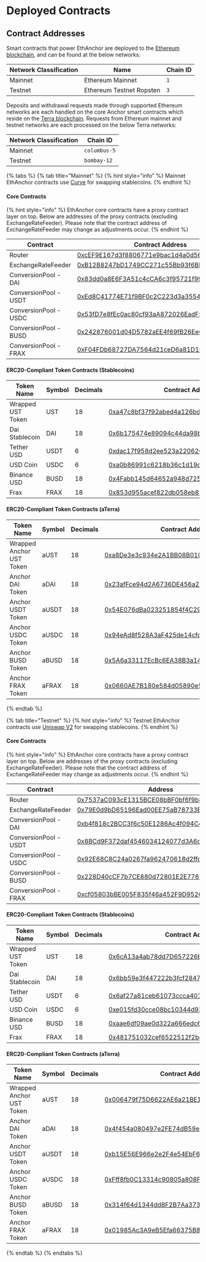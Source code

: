 # Deployed Contracts

## Contract Addresses

Smart contracts that power EthAnchor are deployed to the [Ethereum blockchain](https://ethereum.org/en/), and can be found at the below networks:

| Network Classification | Name                     | Chain ID |
| ---------------------- | ------------------------ | -------- |
| Mainnet                | Ethereum Mainnet         | `1`      |
| Testnet                | Ethereum Testnet Ropsten | `3`      |

Deposits and withdrawal requests made through supported Ethereum networks are each handled on the core Anchor smart contracts which reside on the [Terra blockchain](https://www.terra.money). Requests from Ethereum mainnet and testnet networks are each processed on the below Terra networks:

| Network Classification | Chain ID     |
| ---------------------- | ------------ |
| Mainnet                | `columbus-5` |
| Testnet                | `bombay-12`  |

{% tabs %}
{% tab title="Mainnet" %}
{% hint style="info" %}
Mainnet EthAnchor contracts use [Curve](https://curve.fi) for swapping stablecoins.
{% endhint %}

#### Core Contracts

{% hint style="info" %}
EthAnchor core contracts have a proxy contract layer on top. Below are addresses of the proxy contracts (excluding ExchangeRateFeeder). Please note that the contract address of ExchangeRateFeeder may change as adjustments occur.
{% endhint %}

| Contract              | Contract Address                                                                                                                 |
| --------------------- | -------------------------------------------------------------------------------------------------------------------------------- |
| Router                | [0xcEF9E167d3f8806771e9bac1d4a0d568c39a9388](https://etherscan.io/address/0xcEF9E167d3f8806771e9bac1d4a0d568c39a9388)            |
| ExchangeRateFeeder    | [0xB12B8247bD1749CC271c55Bb93f6BD2B485C94A7](https://etherscan.io/address/0xB12B8247bD1749CC271c55Bb93f6BD2B485C94A7)            |
| ConversionPool - DAI  | [0x83dd0a8E6F3A51c4cCA6c3f95721f9926DD9e7E7](https://etherscan.io/address/0x83dd0a8E6F3A51c4cCA6c3f95721f9926DD9e7E7)            |
| ConversionPool - USDT | [0xEd8C41774E71f9BF0c2C223d3a3554F496656D16](https://etherscan.io/address/0xEd8C41774E71f9BF0c2C223d3a3554F496656D16)            |
| ConversionPool - USDC | [0x53fD7e8fEc0ac80cf93aA872026EadF50cB925f3](https://etherscan.io/address/0x53fD7e8fEc0ac80cf93aA872026EadF50cB925f3)            |
| ConversionPool - BUSD | [0x242876001d04D5782aEE4f69fB26Ee6264Cc1d21](https://etherscan.io/address/0x242876001d04D5782aEE4f69fB26Ee6264Cc1d21)            |
| ConversionPool - FRAX | [0xF04FDb68727DA7564d21ceD6a81D1b63ff84b047](https://etherscan.io/address/0xF04FDb68727DA7564d21ceD6a81D1b63ff84b047#internaltx) |

#### ERC20-Compliant Token Contracts (Stablecoins)

| Token Name        | Symbol | Decimals | Contract Address                                                                                                    |
| ----------------- | ------ | -------- | ------------------------------------------------------------------------------------------------------------------- |
| Wrapped UST Token | UST    | 18       | [0xa47c8bf37f92abed4a126bda807a7b7498661acd](https://etherscan.io/token/0xa47c8bf37f92abed4a126bda807a7b7498661acd) |
| Dai Stablecoin    | DAI    | 18       | [0x6b175474e89094c44da98b954eedeac495271d0f](https://etherscan.io/token/0x6b175474e89094c44da98b954eedeac495271d0f) |
| Tether USD        | USDT   | 6        | [0xdac17f958d2ee523a2206206994597c13d831ec7](https://etherscan.io/token/0xdac17f958d2ee523a2206206994597c13d831ec7) |
| USD Coin          | USDC   | 6        | [0xa0b86991c6218b36c1d19d4a2e9eb0ce3606eb48](https://etherscan.io/token/0xa0b86991c6218b36c1d19d4a2e9eb0ce3606eb48) |
| Binance USD       | BUSD   | 18       | [0x4Fabb145d64652a948d72533023f6E7A623C7C53](https://etherscan.io/token/0x4Fabb145d64652a948d72533023f6E7A623C7C53) |
| Frax              | FRAX   | 18       | [0x853d955acef822db058eb8505911ed77f175b99e](https://etherscan.io/token/0x853d955acef822db058eb8505911ed77f175b99e) |

#### ERC20-Compliant Token Contracts (aTerra)

| Token Name               | Symbol | Decimals | Contract Address                                                                                                    |
| ------------------------ | ------ | -------- | ------------------------------------------------------------------------------------------------------------------- |
| Wrapped Anchor UST Token | aUST   | 18       | [0xa8De3e3c934e2A1BB08B010104CcaBBD4D6293ab](https://etherscan.io/token/0xa8De3e3c934e2A1BB08B010104CcaBBD4D6293ab) |
| Anchor DAI Token         | aDAI   | 18       | [0x23afFce94d2A6736DE456a25eB8Cc96612Ca55CA](https://etherscan.io/token/0x23afFce94d2A6736DE456a25eB8Cc96612Ca55CA) |
| Anchor USDT Token        | aUSDT  | 18       | [0x54E076dBa023251854f4C29ea750566528734B2d](https://etherscan.io/token/0x54E076dBa023251854f4C29ea750566528734B2d) |
| Anchor USDC Token        | aUSDC  | 18       | [0x94eAd8f528A3aF425de14cfdDA727B218915687C](https://etherscan.io/token/0x94eAd8f528A3aF425de14cfdDA727B218915687C) |
| Anchor BUSD Token        | aBUSD  | 18       | [0x5A6a33117EcBc6EA38B3a140F3E20245052CC647](https://etherscan.io/token/0x5A6a33117EcBc6EA38B3a140F3E20245052CC647) |
| Anchor FRAX Token        | aFRAX  | 18       | [0x0660AE7B180e584d05890e56bE3A372F0b746515](https://etherscan.io/token/0x0660AE7B180e584d05890e56bE3A372F0b746515) |
{% endtab %}

{% tab title="Testnet" %}
{% hint style="info" %}
Testnet EthAnchor contracts use [Uniswap V2](https://app.uniswap.org/#/swap?use=V2) for swapping stablecoins.
{% endhint %}

#### Core Contracts

{% hint style="info" %}
EthAnchor core contracts have a proxy contract layer on top. Below are addresses of the proxy contracts (excluding ExchangeRateFeeder). Please note that the contract address of ExchangeRateFeeder may change as adjustments occur.
{% endhint %}

| Contract              | Address                                                                                                                       |
| --------------------- | ----------------------------------------------------------------------------------------------------------------------------- |
| Router                | [0x7537aC093cE1315BCE08bBF0bf6f9b86B7475008](https://ropsten.etherscan.io/address/0x7537aC093cE1315BCE08bBF0bf6f9b86B7475008) |
| ExchangeRateFeeder    | [0x79E0d9bD65196Ead00EE75aB78733B8489E8C1fA](https://ropsten.etherscan.io/address/0x79E0d9bD65196Ead00EE75aB78733B8489E8C1fA) |
| ConversionPool - DAI  | [0xb4f818c2BCC3f6c50E1286Ac4f094C4Cffd8F0CC](https://ropsten.etherscan.io/address/0xb4f818c2BCC3f6c50E1286Ac4f094C4Cffd8F0CC) |
| ConversionPool - USDT | [0x8BCd9F372daf4546034124077d3A6da3Fd552Cf4](https://ropsten.etherscan.io/address/0x8BCd9F372daf4546034124077d3A6da3Fd552Cf4) |
| ConversionPool - USDC | [0x92E68C8C24a0267fa962470618d2ffd21f9b6a95](https://ropsten.etherscan.io/address/0x92E68C8C24a0267fa962470618d2ffd21f9b6a95) |
| ConversionPool - BUSD | [0x228D40cCF7b7CE880d72801E2E776D38CA7E647D](https://ropsten.etherscan.io/address/0x228D40cCF7b7CE880d72801E2E776D38CA7E647D) |
| ConversionPool - FRAX | [0xcf05803bBE005F835f46a452F9D9526129c8E7f8](https://ropsten.etherscan.io/address/0xcf05803bBE005F835f46a452F9D9526129c8E7f8) |

#### ERC20-Compliant Token Contracts (Stablecoins)

| Token Name        | Symbol | Decimals | Contract Address                                                                                                            |
| ----------------- | ------ | -------- | --------------------------------------------------------------------------------------------------------------------------- |
| Wrapped UST Token | UST    | 18       | [0x6cA13a4ab78dd7D657226b155873A04DB929A3A4](https://ropsten.etherscan.io/token/0x6cA13a4ab78dd7D657226b155873A04DB929A3A4) |
| Dai Stablecoin    | DAI    | 18       | [0x6bb59e3f447222b3fcf2847111700723153f625a](https://ropsten.etherscan.io/token/0x6bb59e3f447222b3fcf2847111700723153f625a) |
| Tether USD        | USDT   | 6        | [0x6af27a81ceb61073ccca401ca6b43064f369dc02](https://ropsten.etherscan.io/token/0x6af27a81ceb61073ccca401ca6b43064f369dc02) |
| USD Coin          | USDC   | 6        | [0xe015fd30cce08bc10344d934bdb2292b1ec4bbbd](https://ropsten.etherscan.io/token/0xe015fd30cce08bc10344d934bdb2292b1ec4bbbd) |
| Binance USD       | BUSD   | 18       | [0xaae6df09ae0d322a666edc63e6a69e4b0fab6f5d](https://ropsten.etherscan.io/token/0xaae6df09ae0d322a666edc63e6a69e4b0fab6f5d) |
| Frax              | FRAX   | 18       | [0x481751032cef6522512f2bc9d140130ced428707](https://ropsten.etherscan.io/token/0x481751032cef6522512f2bc9d140130ced428707) |

#### ERC20-Compliant Token Contracts (aTerra)

| Token Name               | Symbol | Decimals | Contract Address                                                                                                            |
| ------------------------ | ------ | -------- | --------------------------------------------------------------------------------------------------------------------------- |
| Wrapped Anchor UST Token | aUST   | 18       | [0x006479f75D6622AE6a21BE17C7F555B94c672342](https://ropsten.etherscan.io/token/0x006479f75d6622ae6a21be17c7f555b94c672342) |
| Anchor DAI Token         | aDAI   | 18       | [0x4f454a080497e2FE74dB59e0B311614321D7D706](https://ropsten.etherscan.io/token/0x4f454a080497e2FE74dB59e0B311614321D7D706) |
| Anchor USDT Token        | aUSDT  | 18       | [0xb15E56E966e2e2F4e54EbF6f5e8159Ea4f400478](https://ropsten.etherscan.io/token/0xb15E56E966e2e2F4e54EbF6f5e8159Ea4f400478) |
| Anchor USDC Token        | aUSDC  | 18       | [0xFff8fb0C13314c90805a808F48c7DFF37e95Eb16](https://ropsten.etherscan.io/token/0xFff8fb0C13314c90805a808F48c7DFF37e95Eb16) |
| Anchor BUSD Token        | aBUSD  | 18       | [0x314f64d1344dd8F2B7Aa373BA9e285aBB0aFAB65](https://ropsten.etherscan.io/token/0x314f64d1344dd8F2B7Aa373BA9e285aBB0aFAB65) |
| Anchor FRAX Token        | aFRAX  | 18       | [0x01985Ac3A9eB5Efa66375B89d74c6Fa6ebfC8322](https://ropsten.etherscan.io/token/0x01985Ac3A9eB5Efa66375B89d74c6Fa6ebfC8322) |
{% endtab %}
{% endtabs %}
